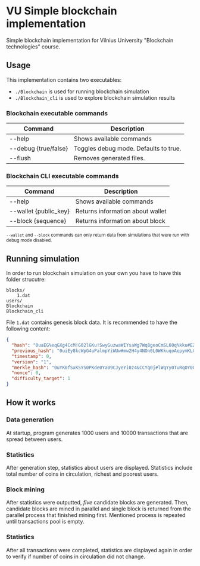 # VU Simple blockchain implementation

Simple blockchain implementation for Vilnius University "Blockchain technologies" course.

## Usage

This implementation contains two executables:
- `./Blockchain` is used for running blockchain simulation
- `./Blockchain_cli` is used to explore blockchain simulation results

### Blockchain executable commands

| Command               | Description                           |
|-----------------------|---------------------------------------|
| --help                | Shows available commands              |
| --debug {true/false}  | Toggles debug mode. Defaults to true. |
| --flush               | Removes generated files.              |

### Blockchain CLI executable commands

| Command               | Description                      |
|-----------------------|----------------------------------|
| --help                | Shows available commands         |
| --wallet {public_key} | Returns information about wallet |
| --block {sequence}    | Returns information about block  |

<small>`--wallet` and `--block` commands can only return data from simulations that were run with debug mode disabled.</small>

## Running simulation

In order to run blockchain simulation on your own you have to have this folder strucutre:
```
blocks/
    1.dat
users/
Blockchain
Blockchain_cli
```

File `1.dat` contains genesis block data. It is recommended to have the following content:
```json
{
  "hash": "0uaEG%eqGXg4CcM!G02lGKu!SwyGuzwaWIYsaWg7Wq8geoCmSL60q%kku#EZmGSM",
  "previous_hash": "0uiEy8kcWpG4uPalmpYiWUw#mw2H4y4NOn0L0WKkuqoAepymKLCpKxYK8!seqUAH",
  "timestamp": 0,
  "version": "1",
  "merkle_hash": "0uYK0fSxKSYS0PKde0Ya09CJyeYi0z4&CCYq0j#lWqYy0TuRqOY00Dm74#Y80$et",
  "nonce": 0,
  "difficulty_target": 1
}
```

## How it works

### Data generation

At startup, program generates 1000 users and 10000 transactions that are spread between users.

### Statistics

After generation step, statistics about users are displayed. Statistics include total number of coins in circulation, richest and poorest users.

### Block mining
After statistics were outputted, *five* candidate blocks are generated. Then, candidate blocks are mined in parallel and single block is returned from the parallel process that finished mining first. Mentioned process is repeated until transactions pool is empty.
### Statistics

After all transactions were completed, statistics are displayed again in order to verify if number of coins in circulation did not change.